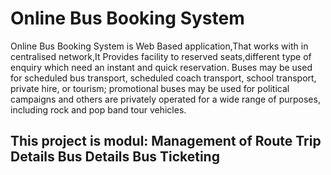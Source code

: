 <h1> Online Bus Booking System </h1>
Online Bus Booking System is Web Based application,That works with in centralised network,It Provides facility to reserved seats,different type of enquiry which need an instant and quick reservation. Buses may be used for scheduled bus transport, scheduled coach transport, school transport, private hire, or tourism; promotional buses may be used for political campaigns and others are privately operated for a wide range of purposes, including rock and pop band tour vehicles.
<h2>This project is modul:
Management of Route
Trip Details
Bus Details
Bus Ticketing
</h2>
